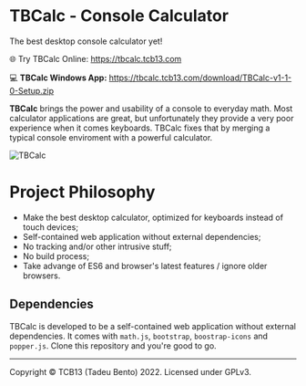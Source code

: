 # TBCalc - Console Calculator
The best desktop console calculator yet!

🌐 Try TBCalc Online: https://tbcalc.tcb13.com

💻 **TBCalc Windows App:** https://tbcalc.tcb13.com/download/TBCalc-v1-1-0-Setup.zip
 
**TBCalc** brings the power and usability of a console to everyday math. Most calculator applications are great, but unfortunately they provide a very poor experience when it comes keyboards. TBCalc fixes that by merging a typical console enviroment with a powerful calculator.

![TBCalc](https://cdn.tcb13.com/2022/tbcalc-intro2.gif)

# Project Philosophy

* Make the best desktop calculator, optimized for keyboards instead of touch devices;
* Self-contained web application without external dependencies;
* No tracking and/or other intrusive stuff;
* No build process;
* Take advange of ES6 and browser's latest features / ignore older browsers.

## Dependencies
TBCalc is developed to be a self-contained web application without external dependencies. It comes with `math.js`, `bootstrap`, `boostrap-icons` and `popper.js`. Clone this repository and you're good to go.

________

Copyright © TCB13 (Tadeu Bento) 2022. Licensed under GPLv3.
